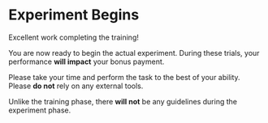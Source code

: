 # Experiment Begins 

Excellent work completing the training! 

You are now ready to begin the actual experiment. During these trials, your performance **will impact** your bonus payment. 

Please take your time and perform the task to the best of your ability. Please **do not** rely on any external tools. 

Unlike the training phase, there **will not** be any guidelines during the experiment phase. 